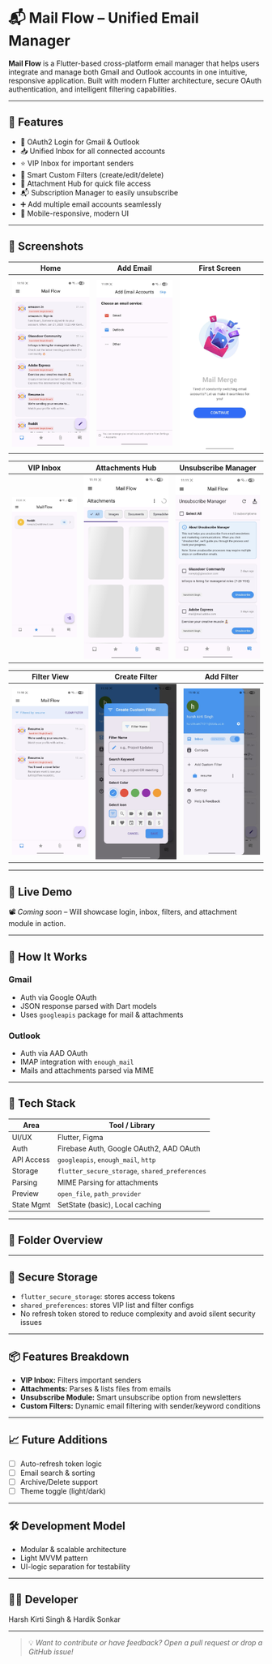 # 📬 Mail Flow – Unified Email Manager

**Mail Flow** is a Flutter-based cross-platform email manager that helps users integrate and manage both Gmail and Outlook accounts in one intuitive, responsive application. Built with modern Flutter architecture, secure OAuth authentication, and intelligent filtering capabilities.

---

## 🚀 Features

- 🔐 OAuth2 Login for Gmail & Outlook
- 📥 Unified Inbox for all connected accounts
- ⭐ VIP Inbox for important senders
- 🧾 Smart Custom Filters (create/edit/delete)
- 📎 Attachment Hub for quick file access
- 📬 Subscription Manager to easily unsubscribe
- ➕ Add multiple email accounts seamlessly
- 📱 Mobile-responsive, modern UI

---

## 📸 Screenshots

| Home | Add Email | First Screen |
|------|-----------|--------------|
| ![](screenshots/home.jpeg) | ![](screenshots/addEmailAccount.jpeg) | ![](screenshots/firstScreen.jpeg) |

| VIP Inbox | Attachments Hub | Unsubscribe Manager |
|-----------|-----------------|----------------------|
| ![](screenshots/VIP.jpeg) | ![](screenshots/attachments.jpeg) | ![](screenshots/unsubscribe.jpeg) |

| Filter View | Create Filter | Add Filter |
|-------------|----------------|-------------|
| ![](screenshots/filter.jpeg) | ![](screenshots/createCustomFilter.jpeg) | ![](screenshots/customFilterhamburger.jpeg) |

---

## 🎥 Live Demo

📽️ *Coming soon* – Will showcase login, inbox, filters, and attachment module in action.

---

## 🧠 How It Works

### Gmail
- Auth via Google OAuth
- JSON response parsed with Dart models
- Uses `googleapis` package for mail & attachments

### Outlook
- Auth via AAD OAuth
- IMAP integration with `enough_mail`
- Mails and attachments parsed via MIME

---

## 🧩 Tech Stack

| Area           | Tool / Library                         |
|----------------|-----------------------------------------|
| UI/UX          | Flutter, Figma                          |
| Auth           | Firebase Auth, Google OAuth2, AAD OAuth |
| API Access     | `googleapis`, `enough_mail`, `http`     |
| Storage        | `flutter_secure_storage`, `shared_preferences` |
| Parsing        | MIME Parsing for attachments            |
| Preview        | `open_file`, `path_provider`            |
| State Mgmt     | SetState (basic), Local caching         |

---

## 📁 Folder Overview


---

## 🔐 Secure Storage

- `flutter_secure_storage`: stores access tokens
- `shared_preferences`: stores VIP list and filter configs
- No refresh token stored to reduce complexity and avoid silent security issues

---

## 📦 Features Breakdown

- **VIP Inbox:** Filters important senders
- **Attachments:** Parses & lists files from emails
- **Unsubscribe Module:** Smart unsubscribe option from newsletters
- **Custom Filters:** Dynamic email filtering with sender/keyword conditions

---

## 📈 Future Additions

- [ ] Auto-refresh token logic
- [ ] Email search & sorting
- [ ] Archive/Delete support
- [ ] Theme toggle (light/dark)

---

## 🛠 Development Model

- Modular & scalable architecture
- Light MVVM pattern
- UI-logic separation for testability

---

## 👨‍💻 Developer

Harsh Kirti Singh & Hardik Sonkar  

---

> 💡 *Want to contribute or have feedback? Open a pull request or drop a GitHub issue!*
